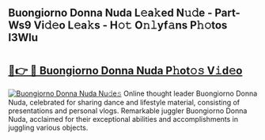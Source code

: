 ## Buongiorno Donna Nuda L𝚎a𝚔ed N𝚞𝚍e - Part-Ws9 Vi𝚍𝚎o L𝚎a𝚔s - H𝚘𝚝 O𝚗𝚕yf𝚊ns P𝚑𝚘tos l3Wlu

# <h2><a href="http://kfbm07z.oniu.top/?m=Buongiorno+Donna+Nuda">🔗👉 🔴 Buongiorno Donna Nuda P𝚑ot𝚘𝚜 V𝚒d𝚎o</a></h2>

[![Buongiorno Donna Nuda Nu𝚍e𝚜](https://i.imgur.com/0qMVB7G.gif)](http://kfbm07z.oniu.top/?m=Buongiorno+Donna+Nuda)
Online thought leader Buongiorno Donna Nuda, celebrated for sharing dance and lifestyle material, consisting of presentations and personal vlogs. Remarkable juggler Buongiorno Donna Nuda, acclaimed for their exceptional abilities and accomplishments in juggling various objects.  

